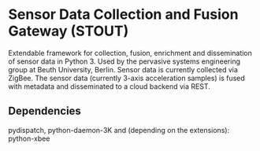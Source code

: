 
# Sensor Data Collection and Fusion Gateway (STOUT)

Extendable framework for collection, fusion, enrichment and dissemination of sensor data in Python 3. Used by the pervasive systems engineering group at Beuth University, Berlin. Sensor data is currently collected via ZigBee. The sensor data (currently 3-axis acceleration samples) is fused with metadata and disseminated to a cloud backend via REST.

## Dependencies

pydispatch, python-daemon-3K and (depending on the extensions): python-xbee
